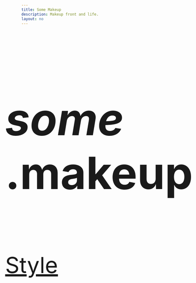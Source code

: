 ```yaml
---
title: Some Makeup
description: Makeup front and life.
layout: no
---
```


<div class="wrapper">

# *some*.makeup

- [Style](#)

</div>

<style>
	.wrapper {
		font-size: max(2rem, min(5.25vh,7.5vw));

		padding-inline-start: var(--body-gap-inline);
		padding-inline-end: var(--body-gap-inline);

		display: grid;
		grid-template-columns: min(100%, var(--base-width) + 10vw);
		justify-content: center;
	}

	ul {
		list-style: none;
		padding: 0;
	}

	h1 em {
		display: block;
	}

	/* Touch target class */
	a {
		display: inline-flex;
		align-items: center;
		flex-wrap: wrap;

		min-height: var(--TOUCH-TARGET-MIN-SIZE);
		min-width: var(--TOUCH-TARGET-MIN-SIZE);
	}
</style>

<!--
<PostList {posts} biggerTitles />

<script>
	import PostList from '/src/libs/PostList.svelte';
	export let posts;
</script>

<script context="module">
	export const load = async ({ fetch }) => {
		try {
			const response = await fetch('/index-posts-by-curry.json');
			const posts = await response.json();

			return { props: { posts } };
		} catch (error) {
			console.error(`Error in load function for /: ${error}`);
			return { props: { posts: [] }}
		}
	};
</script>
-->
